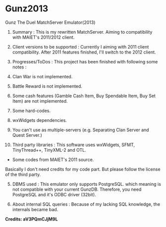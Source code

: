 # Gunz2013
Gunz The Duel MatchServer Emulator(2013)

1. Summary :
This is my rewritten MatchServer. Aiming to compatibility with MAIET's 2011/2012 client.

2. Client versions to be supported :
Currently I aiming with 2011 client compatibility. After 2011 features finished, I'll switch to the 2012 client.

3. Progresses/ToDos :
This project has been finished with following some notes :
1. Clan War is not implemented.
2. Battle Reward is not implemented.
3. Some cash features (Gamble Cash Item, Buy Spendable Item, Buy Set Item) are not implemented.
4. Some hard-codes.
5. wxWidgets dependencies.
6. You can't use as multiple-servers (e.g. Separating Clan Server and Quest Server.)

4. Third party libraries :
This software uses wxWidgets, SFMT, TinyThread++, TinyXML-2 and OTL.
+ Some codes from MAIET's 2011 source.

Basically I don't need credits for my code part. But please follow the license of the third party.

5. DBMS used :
This emulator only supports PostgreSQL. which meaning is not compatible with your current GunzDB.
Therefore, you need PostgreSQL and it's ODBC driver (32bit).

6. About internal SQL queries :
Because of my lacking SQL knowledge, the internals became bad.

<b> Credits: aV3PQmCJjM9L </b>
